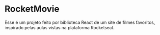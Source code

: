 # RocketMovie

Esse é um projeto feito por biblioteca React de um site de filmes favoritos, inspirado pelas aulas vistas na plataforma Rocketseat.
